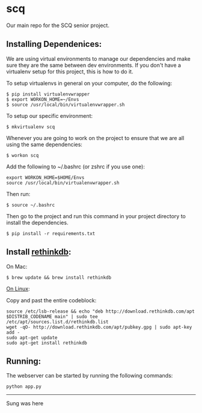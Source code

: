 # scq
Our main repo for the SCQ senior project.

## Installing Dependenices:
We are using virtual environments to manage our dependencies and make sure they are the same between dev environments. If you don't have a virtualenv setup for this project, this is how to do it.

To setup virtualenvs in general on your computer, do the following:
```
$ pip install virtualenvwrapper
$ export WORKON_HOME=~/Envs
$ source /usr/local/bin/virtualenvwrapper.sh
```

To setup our specific environment:
```
$ mkvirtualenv scq
```

Whenever you are going to work on the project to ensure that we are all using the same dependencies:
```
$ workon scq
```

Add the following to ~/.bashrc (or zshrc if you use one):

```
export WORKON_HOME=$HOME/Envs
source /usr/local/bin/virtualenvwrapper.sh
```

Then run:
```
$ source ~/.bashrc
```

Then go to the project and run this command in your project directory to install the dependencies.
```
$ pip install -r requirements.txt
```

## Install [rethinkdb]( https://rethinkdb.com/docs/install/):

On Mac:

```$ brew update && brew install rethinkdb```

[On Linux](https://www.rethinkdb.com/docs/install/ubuntu/):

Copy and past the entire codeblock:
```
source /etc/lsb-release && echo "deb http://download.rethinkdb.com/apt $DISTRIB_CODENAME main" | sudo tee /etc/apt/sources.list.d/rethinkdb.list
wget -qO- http://download.rethinkdb.com/apt/pubkey.gpg | sudo apt-key add -
sudo apt-get update
sudo apt-get install rethinkdb
```

## Running:

The webserver can be started by running the following commands:

```
python app.py
```

--------------
Sung was here
